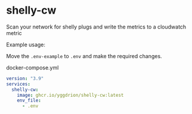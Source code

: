 # shelly-cw

Scan your network for shelly plugs and write the metrics to a cloudwatch metric


Example usage:


Move the `.env-example` to `.env` and make the required changes.


docker-compose.yml
```yml
version: "3.9"
services:
  shelly-cw:
    image: ghcr.io/yggdrion/shelly-cw:latest
    env_file:
      - .env
```
